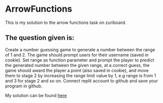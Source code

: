 # ArrowFunctions


This is my solution to the arrow functions task on zuriboard.

## The question given is: 
Create a number guessing game to generate a number between the range of 1 and 2. The game should prompt users for their username (saved in cookie).
Set range as function parameter and prompt the player to predict the generated number between the given range, at a correct guess, the game should award the player a point (also saved in cookie), and move them to stage 2 by increasing the range limit value by 1, e.g range is from 1 and 3 for stage 2 and so on. Connect replit account to github and save your program in github.


My solution can be found [here](https://replit.com/@ChidinmaNwatu/ArrowFunctions#index.js)
